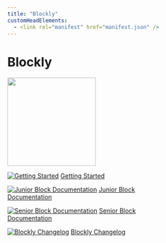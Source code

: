 ```yaml
---
title: "Blockly"
customHeadElements:
  - <link rel="manifest" href="manifest.json" />
---
```


<div className='docs_title'>
  <h1>Blockly</h1>
</div>

<div className='level2_main_image'>

  <img src="/img/CDE/new-Blockly-logo.png" width="200px"/>

</div>

<div className='column_2_images'>

<div className='level_image_column'>

  [![Getting Started](/img/CDE/what-is-icon.png)](/docs/CoDroneEDU/Blockly/Getting-Started)
  [Getting Started](/docs/CoDroneEDU/Blockly/Getting-Started)  

  <!--[![Offline App Documentation](/img/CDE/app-docu-icon.png)](/docs/CoDroneEDU/Blockly/Offline-App-Documentation)
  [Offline<br />App Documentation](/docs/CoDroneEDU/Blockly/Offline-App-Documentation)-->

  [![Junior Block Documentation](/img/CDE/doc-app.png)](/docs/CoDroneEDU/Blockly/Junior-Block-Documentation)
  [Junior Block<br />Documentation](/docs/CoDroneEDU/Blockly/Junior-Block-Documentation)

</div>

</div>

<div className='column_2_images'>

<div className='level_image_column'>

  [![Senior Block Documentation](/img/CDE/doc-app.png)](/docs/CoDroneEDU/Blockly/Senior-Block-Documentation)
  [Senior Block<br />Documentation](/docs/CoDroneEDU/Blockly/Senior-Block-Documentation) 

  [![Blockly Changelog](/img/CDE/doc-app.png)](/docs/CoDroneEDU/Blockly/Blockly-Changelog)
  [Blockly Changelog](/docs/CoDroneEDU/Blockly/Blockly-Changelog)

  <!-- [![Minimum System Requirements](/img/CDE/doc-app.png)](/docs/CoDroneEDU/Blockly/Minimum-System-Requirements)
  [Minimum System Requirements](/docs/CoDroneEDU/Blockly/Minimum-System-Requirements) -->

</div>

<div id='blank'></div>

</div>